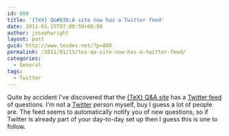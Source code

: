 ```yaml
---
id: 888
title: '{TeX} Q&#038;A site now has a Twitter feed'
date: 2011-01-15T07:00:50+00:00
author: josephwright
layout: post
guid: http://www.texdev.net/?p=888
permalink: /2011/01/15/tex-qa-site-now-has-a-twitter-feed/
categories:
  - General
tags:
  - Twitter
---
```

Quite by accident I've discovered that the <a href="http://tex.stackexchange.com/">{TeX} Q&A site</a> has a <a href="http://twitter.com/StackTeX/">Twitter feed</a> of questions. I'm not a <a href="http://www.twitter.com/">Twitter</a> person myself, buy I guess a lot of people are. The feed seems to automatically notify you of new questions, so if Twitter is already part of your day-to-day set up then I guess this is one to follow.
